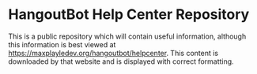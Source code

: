 # HangoutBot Help Center Repository
This is a public repository which will contain useful information, although this information is best viewed at https://maxplayledev.org/hangoutbot/helpcenter. This content is downloaded by that website and is displayed with correct formatting.
